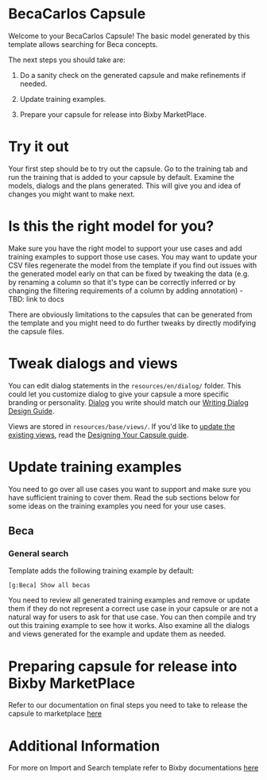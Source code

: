 # BecaCarlos Capsule
Welcome to your BecaCarlos Capsule! The basic model generated by this template allows searching for Beca concepts.

The next steps you should take are:

1. Do a sanity check on the generated capsule and make refinements if needed.

2. Update training examples.

3. Prepare your capsule for release into Bixby MarketPlace.

# Try it out
Your first step should be to try out the capsule. Go to the training tab and run the training that is added to your capsule by default. Examine the models, dialogs and the plans generated. This will give you and idea of changes you might want to make next.

# Is this the right model for you?
Make sure you have the right model to support your use cases and add training examples to support those use cases.
You may want to update your CSV files regenerate the model from the template if you find out issues with the generated
model early on that can be fixed by tweaking the data (e.g. by renaming a column so that it's type can be correctly
inferred or by changing the filtering requirements of a column by adding annotation) - TBD: link to docs

There are obviously limitations to the capsules that can be generated from the template and you might need to do further
tweaks by directly modifying the capsule files.

# Tweak dialogs and views
You can edit dialog statements in the `resources/en/dialog/` folder. This could let you customize dialog to give your capsule a more specific branding or personality. [Dialog](https://bixbydevelopers.com/dev/docs/dev-guide/developers/refining-dialog) you write should match our [Writing Dialog Design Guide](https://bixbydevelopers.com/dev/docs/dev-guide/design-guides/writing).

Views are stored in `resources/base/views/`. If you'd like to [update the existing views](https://bixbydevelopers.com/dev/docs/dev-guide/developers/building-views), read the [Designing Your Capsule guide](https://bixbydevelopers.com/dev/docs/dev-guide/design-guides/service).

# Update training examples
You need to go over all use cases you want to support and make sure you have sufficient training to cover them. Read the sub sections below for some ideas on the training examples you need for your use cases.


## Beca
### General search
Template adds the following training example by default:

`[g:Beca] Show all becas`

You need to review all generated training examples and remove or update them if they do not represent a correct use case in your capsule or are not a natural way for users to ask for that use case.
You can then compile and try out this training example to see how it works. Also examine all the dialogs and views generated for the example and update them as needed.


# Preparing capsule for release into Bixby MarketPlace
Refer to our documentation on final steps you need to take to release the capsule to marketplace [here](https://bixbydevelopers.com/dev/docs/dev-guide/developers/deploying.prep-marketplace)

# Additional Information
For more on Import and Search template refer to Bixby documentations [here](https://bixbydevelopers.com/dev/docs/sample-capsules/templates/search)
